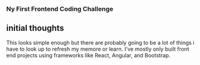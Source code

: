 ### Ny First Frontend Coding Challenge

## initial thoughts
  This looks simple enough but there are probably going to be a lot of things i have to look up to refresh my memore or learn. I've mostly only built front end projects using frameworks like React, Angular, and Bootstrap. 